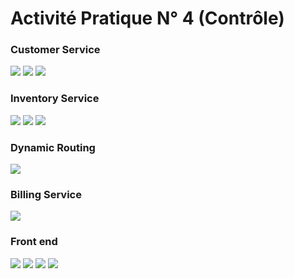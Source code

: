 <h1>Activité Pratique N° 4 (Contrôle)</h1>

<h3>Customer Service</h3>
<img src="/images/customer_db.png">
<img src="/images/all_customers.png">
<img src="/images/customer_projection .png">

<h3>Inventory Service</h3>
<img src="/images/products_db.png">
<img src="/images/all_products.png">
<img src="/images/oneProduct.png">

<h3>Dynamic Routing</h3>
<img src="/images/springEureka.png">

<h3>Billing Service</h3>
<img src="/images/billing.png">

<h3>Front end</h3>
<img src="/images/Angular_customers .png">
<img src="/images/Angular_product.png">
<img src="/images/oneBills.png">
<img src="/images/billsDetails.png">
